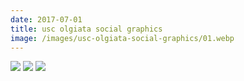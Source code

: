 ```yaml
---
date: 2017-07-01
title: usc olgiata social graphics
image: /images/usc-olgiata-social-graphics/01.webp
---
```


![](/images/usc-olgiata-social-graphics/01.webp)
![](/images/usc-olgiata-social-graphics/02.webp)
![](/images/usc-olgiata-social-graphics/03.webp)